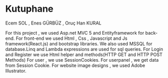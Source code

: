 # Kutuphane

Ecem SOL , Enes GÜRBÜZ , Oruç Han KURAL

For this project , we used Asp.net MVC 5 and Entityframework for back-end.
For front-end we used Html , Css , Javascript and Js framework(React.js) and bootstrap
libraries.
We also used MSSQL for database.Linq and Lambda expressions are used for sql queries.
For Login and Register we use Html helper  and  methods(HTTP GET and HTTP POST Methods)
For user , we use SessionCookies.
For userpanel , we get data from Session Cookie.
For website image designs , we used Adobe Illustrator.


